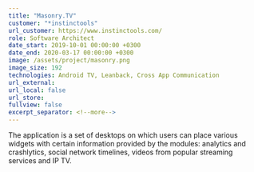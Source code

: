 ```yaml
---
title: "Masonry.TV"
customer: "*instinctools"
url_customer: https://www.instinctools.com/
role: Software Architect
date_start: 2019-10-01 00:00:00 +0300
date_end: 2020-03-17 00:00:00 +0300
image: /assets/project/masonry.png
image_size: 192
technologies: Android TV, Leanback, Cross App Communication
url_external:
url_local: false
url_store: 
fullview: false
excerpt_separator: <!--more-->
---
```

The application is a set of desktops on which users can place various widgets with certain information provided by the modules: analytics and crashlytics, social network timelines, videos from popular streaming services and IP TV.